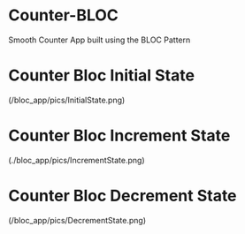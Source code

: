 # Counter-BLOC
Smooth Counter App built using the BLOC Pattern

# Counter Bloc Initial State
(/bloc_app/pics/InitialState.png)

# Counter Bloc Increment State
(./bloc_app/pics/IncrementState.png)

# Counter Bloc Decrement State
(/bloc_app/pics/DecrementState.png)

